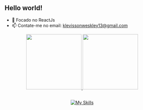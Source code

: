 ## Hello world!

- 🌱 Focado no ReactJs 
- 📫 Contate-me no email: klevissonweskley13@gmail.com

<div align="center">
  <a href="https://github.com/WilliamKly">
  <img height="180em" src="https://github-readme-stats.vercel.app/api?username=KlevissonWeskley&show_icons=true&theme=dark&include_all_commits=true&count_private=true"/>
  <img height="180em" src="https://github-readme-stats.vercel.app/api/top-langs/?username=KlevissonWeskley&layout=compact&langs_count=7&theme=dark"/>
</div>

<div style="display: inline_block" align="center" ><br>
 
  [![My Skills](https://skillicons.dev/icons?i=html,css,js,react,git)](https://skillicons.dev)

</div>
